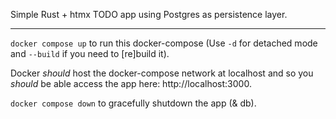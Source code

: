 Simple Rust + htmx TODO app using Postgres as persistence layer.

---

`docker compose up` to run this docker-compose (Use `-d` for detached mode and `--build` if you need to [re]build it).

Docker *should* host the docker-compose network at localhost and so you *should* be able access the app here:
http://localhost:3000.

`docker compose down` to gracefully shutdown the app (& db).

